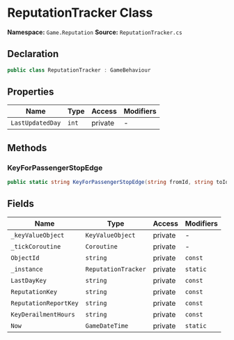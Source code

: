 # ReputationTracker Class

**Namespace:** `Game.Reputation`
**Source:** `ReputationTracker.cs`

## Declaration

```csharp
public class ReputationTracker : GameBehaviour
```

## Properties

| Name | Type | Access | Modifiers |
|------|------|--------|-----------|
| `LastUpdatedDay` | `int` | private | - |

## Methods

### KeyForPassengerStopEdge

```csharp
public static string KeyForPassengerStopEdge(string fromId, string toId)
```

## Fields

| Name | Type | Access | Modifiers |
|------|------|--------|-----------|
| `_keyValueObject` | `KeyValueObject` | private | - |
| `_tickCoroutine` | `Coroutine` | private | - |
| `ObjectId` | `string` | private | `const` |
| `_instance` | `ReputationTracker` | private | `static` |
| `LastDayKey` | `string` | private | `const` |
| `ReputationKey` | `string` | private | `const` |
| `ReputationReportKey` | `string` | private | `const` |
| `KeyDerailmentHours` | `string` | private | `const` |
| `Now` | `GameDateTime` | private | `static` |


